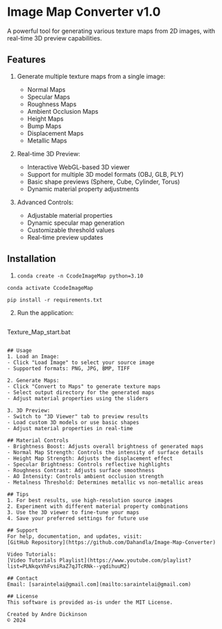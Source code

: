 # Image Map Converter v1.0

A powerful tool for generating various texture maps from 2D images, with real-time 3D preview capabilities.

## Features
1. Generate multiple texture maps from a single image:
   - Normal Maps
   - Specular Maps
   - Roughness Maps
   - Ambient Occlusion Maps
   - Height Maps
   - Bump Maps
   - Displacement Maps
   - Metallic Maps

2. Real-time 3D Preview:
   - Interactive WebGL-based 3D viewer
   - Support for multiple 3D model formats (OBJ, GLB, PLY)
   - Basic shape previews (Sphere, Cube, Cylinder, Torus)
   - Dynamic material property adjustments

3. Advanced Controls:
   - Adjustable material properties
   - Dynamic specular map generation
   - Customizable threshold values
   - Real-time preview updates

## Installation
1. `conda create -n CcodeImageMap python=3.10`

`conda activate CcodeImageMap`

`pip install -r requirements.txt`
   
2. Run the application:
   ```
Texture_Map_start.bat
   ```

## Usage
1. Load an Image:
   - Click "Load Image" to select your source image
   - Supported formats: PNG, JPG, BMP, TIFF

2. Generate Maps:
   - Click "Convert to Maps" to generate texture maps
   - Select output directory for the generated maps
   - Adjust material properties using the sliders

3. 3D Preview:
   - Switch to "3D Viewer" tab to preview results
   - Load custom 3D models or use basic shapes
   - Adjust material properties in real-time

## Material Controls
- Brightness Boost: Adjusts overall brightness of generated maps
- Normal Map Strength: Controls the intensity of surface details
- Height Map Strength: Adjusts the displacement effect
- Specular Brightness: Controls reflective highlights
- Roughness Contrast: Adjusts surface smoothness
- AO Intensity: Controls ambient occlusion strength
- Metalness Threshold: Determines metallic vs non-metallic areas

## Tips
1. For best results, use high-resolution source images
2. Experiment with different material property combinations
3. Use the 3D viewer to fine-tune your maps
4. Save your preferred settings for future use

## Support
For help, documentation, and updates, visit:
[GitHub Repository](https://github.com/Dahandla/Image-Map-Converter) 

Video Tutorials:
[Video Tutorials Playlist](https://www.youtube.com/playlist?list=PLNkqxVhFvsiRaZ7qJTcRNk--yqdihuuM2)

## Contact
Email: [saraintelai@gmail.com](mailto:saraintelai@gmail.com)

## License
This software is provided as-is under the MIT License.

Created by Andre Dickinson
© 2024 
